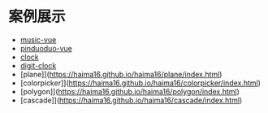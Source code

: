 # 案例展示

- [music-vue](https://haima16.github.io/haima16/music-vue/index.html)
- [pinduoduo-vue](https://haima16.github.io/haima16/pinduoduo-vue/index.html)
- [clock](https://haima16.github.io/haima16/clock/index.html)
- [digit-clock](https://haima16.github.io/haima16/digit-clock/index.html)
- [plane]](https://haima16.github.io/haima16/plane/index.html)
- [colorpicker]](https://haima16.github.io/haima16/colorpicker/index.html)
- [polygon]](https://haima16.github.io/haima16/polygon/index.html)
- [cascade]](https://haima16.github.io/haima16/cascade/index.html)

